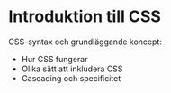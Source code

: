 # Introduktion till CSS

CSS-syntax och grundläggande koncept:
- Hur CSS fungerar
- Olika sätt att inkludera CSS
- Cascading och specificitet
